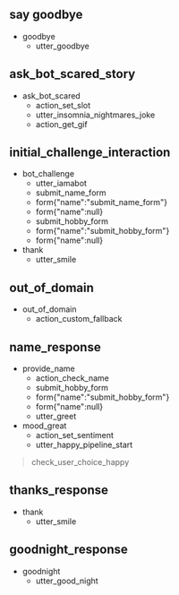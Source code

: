 ## say goodbye
* goodbye
  - utter_goodbye

 
## ask_bot_scared_story
* ask_bot_scared
  - action_set_slot
  - utter_insomnia_nightmares_joke
  - action_get_gif
    
## initial_challenge_interaction
* bot_challenge
    - utter_iamabot
    - submit_name_form
    - form{"name":"submit_name_form"}
    - form{"name":null} 
    - submit_hobby_form
    - form{"name":"submit_hobby_form"}
    - form{"name":null} 
 * thank
    - utter_smile
  
## out_of_domain
* out_of_domain
    - action_custom_fallback
  

## name_response
* provide_name
    - action_check_name
    - submit_hobby_form
    - form{"name":"submit_hobby_form"}
    - form{"name":null}
    - utter_greet
* mood_great
    - action_set_sentiment
    - utter_happy_pipeline_start
> check_user_choice_happy

## thanks_response
* thank
    - utter_smile
  
## goodnight_response
* goodnight
    - utter_good_night

